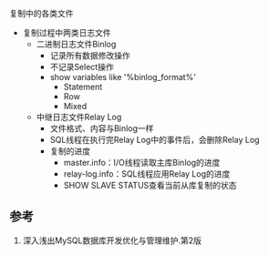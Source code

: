 复制中的各类文件

* 复制过程中两类日志文件
  * 二进制日志文件Binlog
    * 记录所有数据修改操作
    * 不记录Select操作
    * show variables like '%binlog_format%'
      * Statement
      * Row
      * Mixed
  * 中继日志文件Relay Log
    * 文件格式、内容与Binlog一样
    * SQL线程在执行完Relay Log中的事件后，会删除Relay Log
    * 复制的进度
      * master.info：I/O线程读取主库Binlog的进度
      * relay-log.info：SQL线程应用Relay Log的进度
      * SHOW SLAVE STATUS查看当前从库复制的状态

## 参考

1. 深入浅出MySQL数据库开发优化与管理维护.第2版